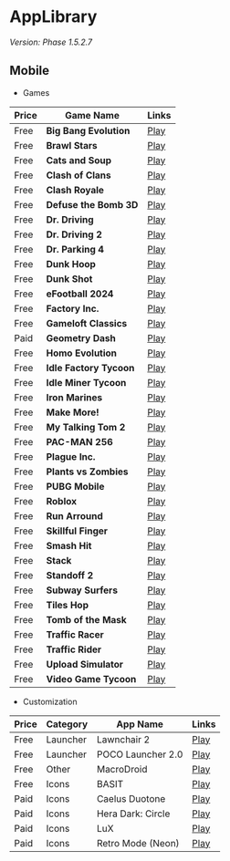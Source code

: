 # AppLibrary
*Version: Phase 1.5.2.7*

## Mobile
+ Games
  
| Price | Game Name | Links |
| ----- | --------- | ----- |
| Free | **Big Bang Evolution** | [Play](https://play.google.com/store/apps/details?id=com.azurgames.bomb)
| Free | **Brawl Stars** | [Play](https://play.google.com/store/apps/details?id=com.supercell.brawlstars)
| Free | **Cats and Soup** | [Play](https://play.google.com/store/apps/details?id=com.hidea.cat)
| Free | **Clash of Clans** | [Play](https://play.google.com/store/apps/details?id=com.supercell.clashofclans)
| Free | **Clash Royale** | [Play](https://play.google.com/store/apps/details?id=com.supercell.clashroyale)
| Free | **Defuse the Bomb 3D** | [Play](https://play.google.com/store/apps/details?id=com.izyplay.defusethebomb)
| Free | **Dr. Driving** | [Play](https://play.google.com/store/apps/details?id=com.ansangha.drdriving)
| Free | **Dr. Driving 2** | [Play](https://play.google.com/store/apps/details?id=com.ansangha.drjb)
| Free | **Dr. Parking 4** | [Play](https://play.google.com/store/apps/details?id=com.ansangha.drparking4)
| Free | **Dunk Hoop** | [Play](https://play.google.com/store/apps/details?id=com.ketchapp.dunkhoop)
| Free | **Dunk Shot** | [Play](https://play.google.com/store/apps/details?id=com.ketchapp.dunkshot)
| Free | **eFootball 2024** | [Play](https://play.google.com/store/apps/details?id=jp.konami.pesam)
| Free | **Factory Inc.** | [Play](https://play.google.com/store/apps/details?id=com.playhardlab.factory)
| Free | **Gameloft Classics** | [Play](https://play.google.com/store/apps/details?id=com.gameloft.android.ANMP.GloftGLCL)
| Paid | **Geometry Dash** | [Play](https://play.google.com/store/apps/details?id=com.robtopx.geometryjump)
| Free | **Homo Evolution** | [Play](https://play.google.com/store/apps/details?id=com.azurinteractive.humanevolution)
| Free | **Idle Factory Tycoon** | [Play](https://play.google.com/store/apps/details?id=com.fluffyfairygames.idlefactorytycoon)
| Free | **Idle Miner Tycoon** | [Play](https://play.google.com/store/apps/details?id=com.fluffyfairygames.idleminertycoon)
| Free | **Iron Marines** | [Play](https://play.google.com/store/apps/details?id=com.ironhidegames.android.ironmarines)
| Free | **Make More!** | [Play](https://play.google.com/store/apps/details?id=com.fingersoft.makemore)
| Free | **My Talking Tom 2** | [Play](https://play.google.com/store/apps/details?id=com.outfit7.mytalkingtom2)
| Free | **PAC-MAN 256** | [Play](https://play.google.com/store/apps/details?id=eu.bandainamcoent.pacman256)
| Free | **Plague Inc.** | [Play](https://play.google.com/store/apps/details?id=com.miniclip.plagueinc)
| Free | **Plants vs Zombies** | [Play](https://play.google.com/store/apps/details?id=com.ea.game.pvzfree_row)
| Free | **PUBG Mobile** | [Play](https://play.google.com/store/apps/details?id=com.tencent.ig)
| Free | **Roblox** | [Play](https://play.google.com/store/apps/details?id=com.roblox.client)
| Free | **Run Arround** | [Play](https://play.google.com/store/apps/details?id=com.crazylabs.run.arena)
| Free | **Skillful Finger** | [Play](https://play.google.com/store/apps/details?id=air.com.Yoypo.SkillFinger)
| Free | **Smash Hit** | [Play](https://play.google.com/store/apps/details?id=com.mediocre.smashhit)
| Free | **Stack** | [Play](https://play.google.com/store/apps/details?id=com.ketchapp.stack)
| Free | **Standoff 2** | [Play](https://play.google.com/store/apps/details?id=com.axlebolt.standoff2)
| Free | **Subway Surfers** | [Play](https://play.google.com/store/apps/details?id=com.kiloo.subwaysurf)
| Free | **Tiles Hop** | [Play](https://play.google.com/store/apps/details?id=com.amanotes.beathopper)
| Free | **Tomb of the Mask** | [Play](https://play.google.com/store/apps/details?id=com.playgendary.tom)
| Free | **Traffic Racer** | [Play](https://play.google.com/store/apps/details?id=com.skgames.trafficracer)
| Free | **Traffic Rider** | [Play](https://play.google.com/store/apps/details?id=com.skgames.trafficrider)
| Free | **Upload Simulator** | [Play](https://play.google.com/store/apps/details?id=org.godotengine.downloadsimulator2)
| Free | **Video Game Tycoon** | [Play](https://play.google.com/store/apps/details?id=com.holycowstudio.gamedevtycoon)

+ Customization

| Price | Category | App Name | Links |
| ----- | -------- | -------- | ----- |
| Free | Launcher | Lawnchair 2 | [Play](https://play.google.com/store/apps/details?id=ch.deletescape.lawnchair.plah)
| Free | Launcher | POCO Launcher 2.0 | [Play](https://play.google.com/store/apps/details?id=com.mi.android.globallauncher)
| Free | Other | MacroDroid | [Play](https://play.google.com/store/apps/details?id=com.arlosoft.macrodroid)
| Free | Icons | BASIT | [Play](https://play.google.com/store/apps/details?id=com.thomasdemirgil.basit.app)
| Paid | Icons | Caelus Duotone | [Play](https://play.google.com/store/apps/details?id=one4studio.iconpack.caelusduotone)
| Paid | Icons | Hera Dark: Circle | [Play](https://play.google.com/store/apps/details?id=cs14.pixelperfect.iconpack.heradark)
| Paid | Icons | LuX | [Play](https://play.google.com/store/apps/details?id=com.jndapp.lux.iconpack)
| Paid | Icons | Retro Mode (Neon) | [Play](https://play.google.com/store/apps/details?id=app.moertel.retro.iconpack.neon)
